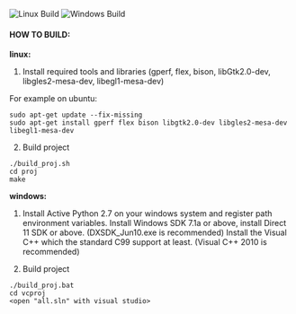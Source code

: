 ![Linux Build](https://github.com/onecoolx/davinci/workflows/Linux%20Build/badge.svg) ![Windows Build](https://github.com/onecoolx/davinci/workflows/Windows%20Build/badge.svg)

#### HOW TO BUILD:

**linux:**

1. Install required tools and libraries (gperf, flex, bison, libGtk2.0-dev, libgles2-mesa-dev, libegl1-mesa-dev)

For example on ubuntu:

```
sudo apt-get update --fix-missing
sudo apt-get install gperf flex bison libgtk2.0-dev libgles2-mesa-dev libegl1-mesa-dev
```

2. Build project

```
./build_proj.sh
cd proj
make
```

**windows:**

1. Install Active Python 2.7 on your windows system and register path environment variables.
   Install Windows SDK 7.1a or above, install Direct 11 SDK or above. (DXSDK_Jun10.exe is recommended)
   Install the Visual C++  which the standard C99 support at least. (Visual C++ 2010 is recommended) 

2. Build project

```
./build_proj.bat
cd vcproj
<open "all.sln" with visual studio>
```

